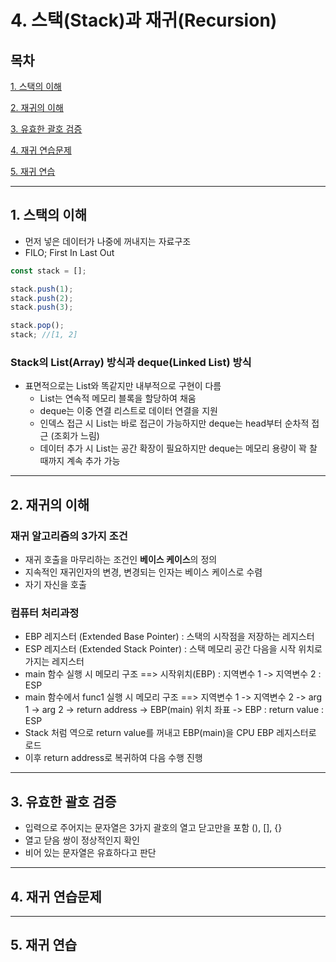 # 4. 스택(Stack)과 재귀(Recursion)

## 목차


[1. 스택의 이해](#1)

[2. 재귀의 이해](#2)

[3. 유효한 괄호 검증](#3)

[4. 재귀 연습문제](#4)

[5. 재귀 연습](#5)

---

## 1. 스택의 이해<a id="1"></a>
- 먼저 넣은 데이터가 나중에 꺼내지는 자료구조
- FILO; First In Last Out

```js
const stack = [];

stack.push(1);
stack.push(2);
stack.push(3);

stack.pop();
stack; //[1, 2]
```

### Stack의 List(Array) 방식과 deque(Linked List) 방식
- 표면적으로는 List와 똑같지만 내부적으로 구현이 다름
  - List는 연속적 메모리 블록을 할당하여 채움
  - deque는 이중 연결 리스트로 데이터 연결을 지원
  - 인덱스 접근 시 List는 바로 접근이 가능하지만 deque는 head부터 순차적 접근 (조회가 느림)
  - 데이터 추가 시 List는 공간 확장이 필요하지만 deque는 메모리 용량이 꽉 찰 때까지 계속 추가 가능

---

## 2. 재귀의 이해<a id="2"></a>

### 재귀 알고리즘의 3가지 조건
- 재귀 호출을 마무리하는 조건인 **베이스 케이스**의 정의
- 지속적인 재귀인자의 변경, 변경되는 인자는 베이스 케이스로 수렴
- 자기 자신을 호출

### 컴퓨터 처리과정
- EBP 레지스터 (Extended Base Pointer) : 스택의 시작점을 저장하는 레지스터
- ESP 레지스터 (Extended Stack Pointer) : 스택 메모리 공간 다음을 시작 위치로 가지는 레지스터
- main 함수 실행 시 메모리 구조 ==> 시작위치(EBP) : 지역변수 1 -> 지역변수 2 : ESP
- main 함수에서 func1 실행 시 메모리 구조 ==> 지역변수 1 -> 지역변수 2 -> arg 1 -> arg 2 -> return address -> EBP(main) 위치 좌표 -> EBP : return value : ESP
- Stack 처럼 역으로 return value를 꺼내고 EBP(main)을 CPU EBP 레지스터로 로드
- 이후 return address로 복귀하여 다음 수행 진행

---

## 3. 유효한 괄호 검증<a id="3"></a>
- 입력으로 주어지는 문자열은 3가지 괄호의 열고 닫고만을 포함 (), [], {}
- 열고 닫음 쌍이 정상적인지 확인
- 비어 있는 문자열은 유효하다고 판단
---

## 4. 재귀 연습문제<a id="4"></a>

---

## 5. 재귀 연습<a id="5"></a>
